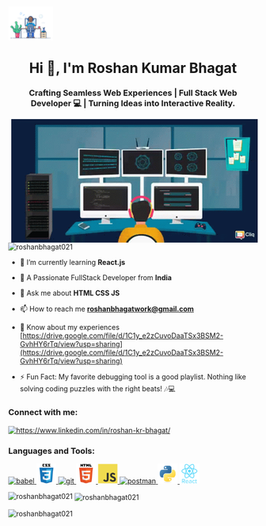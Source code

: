 <img align="center" alt="Coding" width="90vw" src="coding.gif" >
<h1 align="center">Hi 👋, I'm Roshan Kumar Bhagat</h1>
<h3 align="center">Crafting Seamless Web Experiences | Full Stack Web Developer 💻 | Turning Ideas into Interactive Reality.</h3>
<img align="right" alt="Coding"  src="212750147-854a394f-fee9-4080-9770-78a4b7ece53f.gif" >

<p align="left"> <img src="https://komarev.com/ghpvc/?username=roshanbhagat021&label=Profile%20views&color=0e75b6&style=flat" alt="roshanbhagat021" /> </p>

- 🌱 I’m currently learning **React.js**
  
-  📍 A Passionate FullStack Developer from **India** 

- 💬 Ask me about **HTML CSS JS**

- 📫 How to reach me **roshanbhagatwork@gmail.com**

- 📄 Know about my experiences [https://drive.google.com/file/d/1C1y_e2zCuvoDaaTSx3BSM2-GvhHY6rTq/view?usp=sharing](https://drive.google.com/file/d/1C1y_e2zCuvoDaaTSx3BSM2-GvhHY6rTq/view?usp=sharing)

- ⚡ Fun Fact: My favorite debugging tool is a good playlist. Nothing like solving coding puzzles with the right beats! 🎶💻

<h3 align="left">Connect with me:</h3>
<p align="left">
<a href="https://linkedin.com/in/https://www.linkedin.com/in/roshan-kr-bhagat/" target="blank"><img align="center" src="https://raw.githubusercontent.com/rahuldkjain/github-profile-readme-generator/master/src/images/icons/Social/linked-in-alt.svg" alt="https://www.linkedin.com/in/roshan-kr-bhagat/" height="30" width="40" /></a>
</p>

<h3 align="left">Languages and Tools:</h3>
<p align="left"> <a href="https://babeljs.io/" target="_blank" rel="noreferrer"> <img src="https://www.vectorlogo.zone/logos/babeljs/babeljs-icon.svg" alt="babel" width="40" height="40"/> </a> <a href="https://www.w3schools.com/css/" target="_blank" rel="noreferrer"> <img src="https://raw.githubusercontent.com/devicons/devicon/master/icons/css3/css3-original-wordmark.svg" alt="css3" width="40" height="40"/> </a> <a href="https://git-scm.com/" target="_blank" rel="noreferrer"> <img src="https://www.vectorlogo.zone/logos/git-scm/git-scm-icon.svg" alt="git" width="40" height="40"/> </a> <a href="https://www.w3.org/html/" target="_blank" rel="noreferrer"> <img src="https://raw.githubusercontent.com/devicons/devicon/master/icons/html5/html5-original-wordmark.svg" alt="html5" width="40" height="40"/> </a> <a href="https://developer.mozilla.org/en-US/docs/Web/JavaScript" target="_blank" rel="noreferrer"> <img src="https://raw.githubusercontent.com/devicons/devicon/master/icons/javascript/javascript-original.svg" alt="javascript" width="40" height="40"/> </a> <a href="https://postman.com" target="_blank" rel="noreferrer"> <img src="https://www.vectorlogo.zone/logos/getpostman/getpostman-icon.svg" alt="postman" width="40" height="40"/> </a> <a href="https://www.python.org" target="_blank" rel="noreferrer"> <img src="https://raw.githubusercontent.com/devicons/devicon/master/icons/python/python-original.svg" alt="python" width="40" height="40"/> </a> <a href="https://reactjs.org/" target="_blank" rel="noreferrer"> <img src="https://raw.githubusercontent.com/devicons/devicon/master/icons/react/react-original-wordmark.svg" alt="react" width="40" height="40"/> </a> </p>

<p><img align="left" src="https://github-readme-stats.vercel.app/api/top-langs?username=roshanbhagat021&show_icons=true&locale=en&layout=compact" alt="roshanbhagat021" /></p>

<p>&nbsp;<img align="center" src="https://github-readme-stats.vercel.app/api?username=roshanbhagat021&show_icons=true&locale=en" alt="roshanbhagat021" /></p>

<p><img align="center" src="https://github-readme-streak-stats.herokuapp.com/?user=roshanbhagat021&" alt="roshanbhagat021" /></p>
